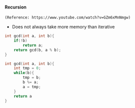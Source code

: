 #### Recursion
```(Reference: https://www.youtube.com/watch?v=GZm6xMnNmgw)```

- Does not always take more memory than iterative
```C++
int gcd(int a, int b){
    if(!b)
        return a;
    return gcd(b, a % b);
}
```

```C++
int gcd(int a, int b){
    int tmp = 0;
    while(b){
        tmp = b;
        b %= a;
        a = tmp;
    }
    return a
}
```
